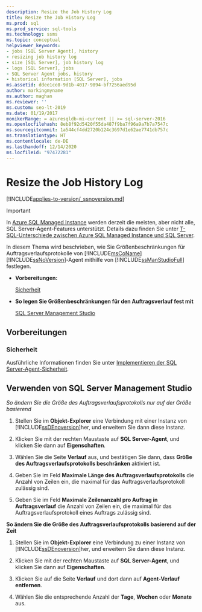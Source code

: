 ```yaml
---
description: Resize the Job History Log
title: Resize the Job History Log
ms.prod: sql
ms.prod_service: sql-tools
ms.technology: ssms
ms.topic: conceptual
helpviewer_keywords:
- jobs [SQL Server Agent], history
- resizing job history log
- size [SQL Server], job history log
- logs [SQL Server], jobs
- SQL Server Agent jobs, history
- historical information [SQL Server], jobs
ms.assetid: ddee1ce8-9d1b-4017-9894-bf7256aed95d
author: markingmyname
ms.author: maghan
ms.reviewer: ''
ms.custom: seo-lt-2019
ms.date: 01/19/2017
monikerRange: = azuresqldb-mi-current || >= sql-server-2016
ms.openlocfilehash: 8eb8f92d5420f55da487f9ba7f96a9a7b7a7547c
ms.sourcegitcommit: 1a544cf4dd2720b124c3697d1e62ae7741db757c
ms.translationtype: HT
ms.contentlocale: de-DE
ms.lasthandoff: 12/14/2020
ms.locfileid: "97472281"
---
```

# <a name="resize-the-job-history-log"></a>Resize the Job History Log

[!INCLUDE[applies-to-version/_ssnoversion.md](../../includes/applies-to-version/sqlserver.md)]

> [!IMPORTANT]  
> In [Azure SQL Managed Instance](/azure/sql-database/sql-database-managed-instance) werden derzeit die meisten, aber nicht alle, SQL Server-Agent-Features unterstützt. Details dazu finden Sie unter [T-SQL-Unterschiede zwischen Azure SQL Managed Instance und SQL Server](/azure/sql-database/sql-database-managed-instance-transact-sql-information#sql-server-agent).

In diesem Thema wird beschrieben, wie Sie Größenbeschränkungen für Auftragsverlaufsprotokolle von [!INCLUDE[msCoName](../../includes/msconame_md.md)] [!INCLUDE[ssNoVersion](../../includes/ssnoversion-md.md)]-Agent mithilfe von [!INCLUDE[ssManStudioFull](../../includes/ssmanstudiofull-md.md)] festlegen.

- **Vorbereitungen:**  

    [Sicherheit](#Security)  

- **So legen Sie Größenbeschränkungen für den Auftragsverlauf fest mit**  

    [SQL Server Management Studio](#SSMS)

## <a name="before-you-begin"></a><a name="BeforeYouBegin"></a>Vorbereitungen  

### <a name="security"></a><a name="Security"></a>Sicherheit

Ausführliche Informationen finden Sie unter [Implementieren der SQL Server-Agent-Sicherheit](../../ssms/agent/implement-sql-server-agent-security.md).  

## <a name="using-sql-server-management-studio"></a><a name="SSMS"></a>Verwenden von SQL Server Management Studio

*So ändern Sie die Größe des Auftragsverlaufsprotokolls nur auf der Größe basierend*

1. Stellen Sie im **Objekt-Explorer** eine Verbindung mit einer Instanz von [!INCLUDE[ssDEnoversion](../../includes/ssdenoversion_md.md)]her, und erweitern Sie dann diese Instanz.

2. Klicken Sie mit der rechten Maustaste auf **SQL Server-Agent**, und klicken Sie dann auf **Eigenschaften**.

3. Wählen Sie die Seite **Verlauf** aus, und bestätigen Sie dann, dass **Größe des Auftragsverlaufsprotokolls beschränken** aktiviert ist.

4. Geben Sie im Feld **Maximale Länge des Auftragsverlaufsprotokolls** die Anzahl von Zeilen ein, die maximal für das Auftragsverlaufsprotokoll zulässig sind.

5. Geben Sie im Feld **Maximale Zeilenanzahl pro Auftrag in Auftragsverlauf** die Anzahl von Zeilen ein, die maximal für das Auftragsverlaufsprotokoll eines Auftrags zulässig sind.

**So ändern Sie die Größe des Auftragsverlaufsprotokolls basierend auf der Zeit**

1. Stellen Sie im **Objekt-Explorer** eine Verbindung zu einer Instanz von [!INCLUDE[ssDEnoversion](../../includes/ssdenoversion_md.md)]her, und erweitern Sie dann diese Instanz.  

2. Klicken Sie mit der rechten Maustaste auf **SQL Server-Agent**, und klicken Sie dann auf **Eigenschaften**.

3. Klicken Sie auf die Seite **Verlauf** und dort dann auf **Agent-Verlauf entfernen**.

4. Wählen Sie die entsprechende Anzahl der **Tage**, **Wochen** oder **Monate** aus.